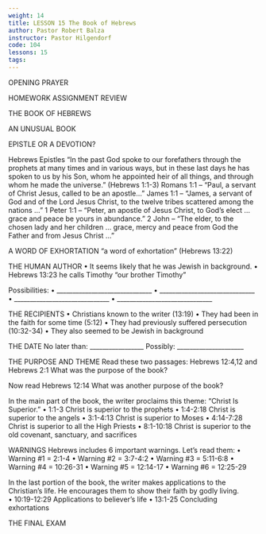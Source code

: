 ```yaml
---
weight: 14
title: LESSON 15 The Book of Hebrews
author: Pastor Robert Balza
instructor: Pastor Hilgendorf
code: 104
lessons: 15
tags: 
--- 
```

OPENING PRAYER

HOMEWORK ASSIGNMENT REVIEW

THE BOOK OF HEBREWS

AN UNUSUAL BOOK

EPISTLE OR A DEVOTION?

Hebrews	Epistles
“In the past God spoke to our forefathers through the prophets at many times and in various ways, but in these last days he has spoken to us by his Son, whom he appointed heir of all things, and through whom he made the universe.” (Hebrews 1:1-3)
	Romans 1:1 – “Paul, a servant of Christ Jesus, called to be an apostle…”
James 1:1 – “James, a servant of God and of the Lord Jesus Christ, to the twelve tribes scattered among the nations …”
1 Peter 1:1 – “Peter, an apostle of Jesus Christ, to God’s elect … grace and peace be yours in abundance.”
2 John – “The elder, to the chosen lady and her children … grace, mercy and peace from God the Father and from Jesus Christ …”

A WORD OF EXHORTATION
“a word of exhortation” (Hebrews 13:22)

THE HUMAN AUTHOR
•	It seems likely that he was Jewish in background. 
•	Hebrews 13:23 he calls Timothy “our brother Timothy” 

Possibilities:
•	______________________________
•	______________________________
•	______________________________
•	______________________________

THE RECIPIENTS
•	Christians known to the writer (13:19) 
•	They had been in the faith for some time (5:12)
•	They had previously suffered persecution (10:32-34)
•	They also seemed to be Jewish in background

THE DATE
No later than: _________________	Possibly: _____________________

THE PURPOSE AND THEME
Read these two passages: Hebrews 12:4,12 and Hebrews 2:1
What was the purpose of the book?



Now read Hebrews 12:14 
What was another purpose of the book?



In the main part of the book, the writer proclaims this theme: “Christ Is Superior.”
•	1:1-3 	Christ is superior to the prophets
•	1:4-2:18 	Christ is superior to the angels
•	3:1-4:13 	Christ is superior to Moses
•	4:14-7:28 	Christ is superior to all the High Priests
•	8:1-10:18 	Christ is superior to the old covenant, sanctuary, and sacrifices

WARNINGS
Hebrews includes 6 important warnings. Let’s read them:
•	Warning #1 = 2:1-4
•	Warning #2 = 3:7-4:2
•	Warning #3 = 5:11-6:8
•	Warning #4 = 10:26-31
•	Warning #5 = 12:14-17
•	Warning #6 = 12:25-29

In the last portion of the book, the writer makes applications to the Christian’s life. He encourages them to show their faith by godly living.  
•	10:19-12:29 	Applications to believer’s life
•	13:1-25 	Concluding exhortations




THE FINAL EXAM

